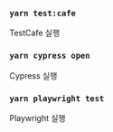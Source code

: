### `yarn test:cafe`
TestCafe 실행

### `yarn cypress open`
Cypress 실행

### `yarn playwright test`
Playwright 실행
